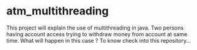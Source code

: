 # atm_multithreading
This project will explain the use of multithreading in java. Two persons having account access trying to withdraw money from account at same time. What will happen in this case ? To know check into this repository...
